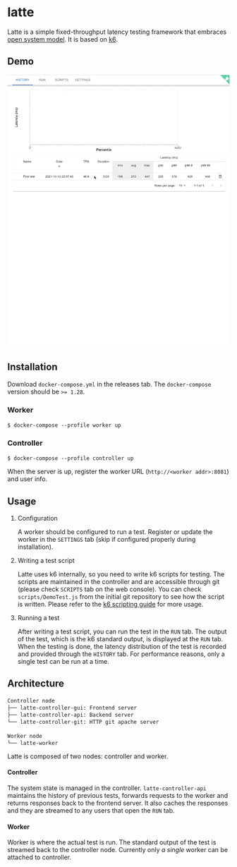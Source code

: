 # latte
Latte is a simple fixed-throughput latency testing framework that embraces [open system model](https://www.usenix.org/legacy/event/nsdi06/tech/full_papers/schroeder/schroeder.pdf).
It is based on [k6](https://github.com/grafana/k6).


## Demo
![Demo](docs/images/demo.gif)


## Installation
Download `docker-compose.yml` in the releases tab. The `docker-compose` version should be `>= 1.28`.
### Worker
```
$ docker-compose --profile worker up
```


### Controller
```
$ docker-compose --profile controller up
```
When the server is up, register the worker URL (`http://<worker addr>:8081`) and user info.


## Usage
1. Configuration
    
    A worker should be configured to run a test.
    Register or update the worker in the `SETTINGS` tab (skip if configured properly during installation).

2. Writing a test script

    Latte uses k6 internally, so you need to write k6 scripts for testing.
    The scripts are maintained in the controller and are accessible through git (please check `SCRIPTS` tab on the web console).
    You can check `scripts/DemoTest.js` from the initial git repository to see how the script is written.
    Please refer to the [k6 scripting guide](https://k6.io/docs/getting-started/running-k6/) for more usage.

3. Running a test

    After writing a test script, you can run the test in the `RUN` tab.
    The output of the test, which is the k6 standard output, is displayed at the `RUN` tab.
    When the testing is done, the latency distribution of the test is recorded and provided through the `HISTORY` tab.
    For performance reasons, only a single test can be run at a time.
    

## Architecture
```
Controller node
├── latte-controller-gui: Frontend server
├── latte-controller-api: Backend server
└── latte-controller-git: HTTP git apache server

Worker node
└── latte-worker
```
Latte is composed of two nodes: controller and worker.

#### Controller
The system state is managed in the controller.
`latte-controller-api` maintains the history of previous tests, forwards requests to the worker and returns responses back to the frontend server.
It also caches the responses and they are streamed to any users that open the `RUN` tab. 


#### Worker
Worker is where the actual test is run. The standard output of the test is streamed back to the controller node.
Currently only _a single_ worker can be attached to controller.
